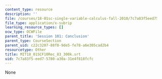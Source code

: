 ```yaml
---
content_type: resource
description: ''
file: /courses/18-01sc-single-variable-calculus-fall-2010/7c7a83f5eed75780a30a31e4f818fcfc_MIT18_01SCF10Rec_83_300k.vtt
file_type: application/x-subrip
learning_resource_types: []
ocw_type: OCWFile
parent_title: 'Session 101: Conclusion'
parent_type: CourseSection
parent_uid: c22c3207-88f0-9de5-fe78-a6e305cad2b4
resourcetype: Other
title: MIT18_01SCF10Rec_83_300k.srt
uid: 7c7a83f5-eed7-5780-a30a-31e4f818fcfc
---
```

None

